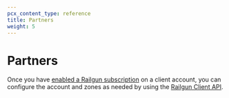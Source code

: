 ```yaml
---
pcx_content_type: reference
title: Partners
weight: 5
---
```


# Partners

Once you have [enabled a Railgun subscription](/tenant/how-to/manage-subscriptions/#account-subscriptions) on a client account, you can configure the account and zones as needed by using the [Railgun Client API](/railgun/user-guide/client-api/).